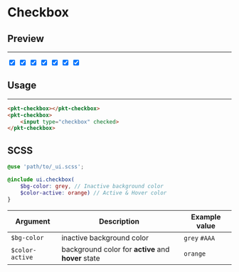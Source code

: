# Checkbox

## Preview
---
<div data-is="ui" class="flex">
    <pkt-checkbox class="size-1 c-c">
        <input type="checkbox" checked>
    </pkt-checkbox>
    <pkt-checkbox class="size-2 c-t2">
        <input type="checkbox" checked>
    </pkt-checkbox>
    <pkt-checkbox class="size-3 c-a1">
        <input type="checkbox" checked>
    </pkt-checkbox>
    <pkt-checkbox class="size-4 c-p">
        <input type="checkbox" checked>
    </pkt-checkbox>
    <pkt-checkbox class="size-3 c-a2">
        <input type="checkbox" checked>
    </pkt-checkbox>
    <pkt-checkbox class="size-2 c-t1">
        <input type="checkbox" checked>
    </pkt-checkbox>
    <pkt-checkbox class="size-1 c-c">
        <input type="checkbox" checked>
    </pkt-checkbox>
</div>

## Usage
---

```html
<pkt-checkbox></pkt-checkbox>
<pkt-checkbox>
    <input type="checkbox" checked>
</pkt-checkbox>
```

## SCSS

```scss
@use 'path/to/_ui.scss';

@include ui.checkbox(
    $bg-color: grey, // Inactive background color
    $color-active: orange) // Active & Hover color
}
```

|Argument|Description|Example value|
|---|---|---|
|`$bg-color`|inactive background color|`grey` `#AAA`|
|`$color-active`|background color for **active** and **hover** state|`orange`|
